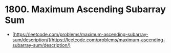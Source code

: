 # 1800. Maximum Ascending Subarray Sum

- [https://leetcode.com/problems/maximum-ascending-subarray-sum/description/](https://leetcode.com/problems/maximum-ascending-subarray-sum/description/)
